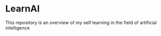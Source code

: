 # LearnAI
This repository is an overview of my self learning in the field of artificial intelligence
